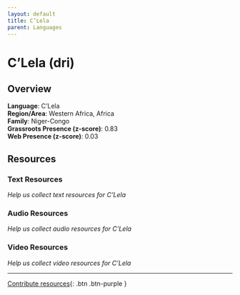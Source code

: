 ```yaml
---
layout: default
title: C’Lela
parent: Languages
---
```


# C’Lela (dri)

## Overview

**Language**: C’Lela  
**Region/Area**: Western Africa, Africa  
**Family**: Niger-Congo  
**Grassroots Presence (z-score)**: 0.83  
**Web Presence (z-score)**: 0.03  

## Resources

### Text Resources
*Help us collect text resources for C’Lela*

### Audio Resources
*Help us collect audio resources for C’Lela*

### Video Resources
*Help us collect video resources for C’Lela*

---

[Contribute resources](https://forms.office.com/e/1SfLJx3u1r){: .btn .btn-purple }
